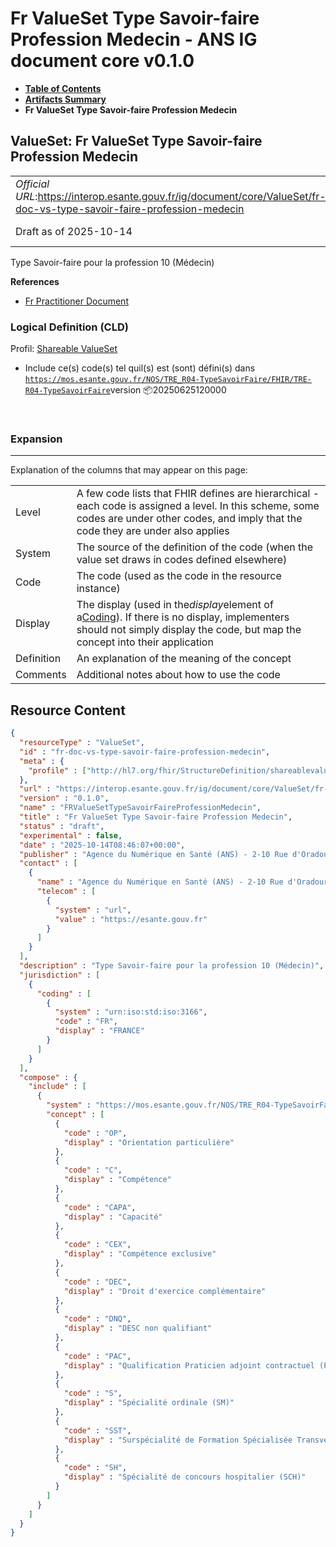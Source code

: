 # Fr ValueSet Type Savoir-faire Profession Medecin - ANS IG document core v0.1.0

* [**Table of Contents**](toc.md)
* [**Artifacts Summary**](artifacts.md)
* **Fr ValueSet Type Savoir-faire Profession Medecin**

## ValueSet: Fr ValueSet Type Savoir-faire Profession Medecin 

| | |
| :--- | :--- |
| *Official URL*:https://interop.esante.gouv.fr/ig/document/core/ValueSet/fr-doc-vs-type-savoir-faire-profession-medecin | *Version*:0.1.0 |
| Draft as of 2025-10-14 | *Computable Name*:FRValueSetTypeSavoirFaireProfessionMedecin |

 
Type Savoir-faire pour la profession 10 (Médecin) 

 **References** 

* [Fr Practitioner Document](StructureDefinition-fr-practitioner-document.md)

### Logical Definition (CLD)

Profil: [Shareable ValueSet](http://hl7.org/fhir/R4/shareablevalueset.html)

* Include ce(s) code(s) tel quil(s) est (sont) défini(s) dans [`https://mos.esante.gouv.fr/NOS/TRE_R04-TypeSavoirFaire/FHIR/TRE-R04-TypeSavoirFaire`](https://interop.esante.gouv.fr/terminologies/1.2.0/CodeSystem-TRE-R04-TypeSavoirFaire.html)version 📦20250625120000

 

### Expansion

-------

 Explanation of the columns that may appear on this page: 

| | |
| :--- | :--- |
| Level | A few code lists that FHIR defines are hierarchical - each code is assigned a level. In this scheme, some codes are under other codes, and imply that the code they are under also applies |
| System | The source of the definition of the code (when the value set draws in codes defined elsewhere) |
| Code | The code (used as the code in the resource instance) |
| Display | The display (used in the*display*element of a[Coding](http://hl7.org/fhir/R4/datatypes.html#Coding)). If there is no display, implementers should not simply display the code, but map the concept into their application |
| Definition | An explanation of the meaning of the concept |
| Comments | Additional notes about how to use the code |



## Resource Content

```json
{
  "resourceType" : "ValueSet",
  "id" : "fr-doc-vs-type-savoir-faire-profession-medecin",
  "meta" : {
    "profile" : ["http://hl7.org/fhir/StructureDefinition/shareablevalueset"]
  },
  "url" : "https://interop.esante.gouv.fr/ig/document/core/ValueSet/fr-doc-vs-type-savoir-faire-profession-medecin",
  "version" : "0.1.0",
  "name" : "FRValueSetTypeSavoirFaireProfessionMedecin",
  "title" : "Fr ValueSet Type Savoir-faire Profession Medecin",
  "status" : "draft",
  "experimental" : false,
  "date" : "2025-10-14T08:46:07+00:00",
  "publisher" : "Agence du Numérique en Santé (ANS) - 2-10 Rue d'Oradour-sur-Glane, 75015 Paris",
  "contact" : [
    {
      "name" : "Agence du Numérique en Santé (ANS) - 2-10 Rue d'Oradour-sur-Glane, 75015 Paris",
      "telecom" : [
        {
          "system" : "url",
          "value" : "https://esante.gouv.fr"
        }
      ]
    }
  ],
  "description" : "Type Savoir-faire pour la profession 10 (Médecin)",
  "jurisdiction" : [
    {
      "coding" : [
        {
          "system" : "urn:iso:std:iso:3166",
          "code" : "FR",
          "display" : "FRANCE"
        }
      ]
    }
  ],
  "compose" : {
    "include" : [
      {
        "system" : "https://mos.esante.gouv.fr/NOS/TRE_R04-TypeSavoirFaire/FHIR/TRE-R04-TypeSavoirFaire",
        "concept" : [
          {
            "code" : "OP",
            "display" : "Orientation particulière"
          },
          {
            "code" : "C",
            "display" : "Compétence"
          },
          {
            "code" : "CAPA",
            "display" : "Capacité"
          },
          {
            "code" : "CEX",
            "display" : "Compétence exclusive"
          },
          {
            "code" : "DEC",
            "display" : "Droit d'exercice complémentaire"
          },
          {
            "code" : "DNQ",
            "display" : "DESC non qualifiant"
          },
          {
            "code" : "PAC",
            "display" : "Qualification Praticien adjoint contractuel (PAC)"
          },
          {
            "code" : "S",
            "display" : "Spécialité ordinale (SM)"
          },
          {
            "code" : "SST",
            "display" : "Surspécialité de Formation Spécialisée Transversale (FST)"
          },
          {
            "code" : "SH",
            "display" : "Spécialité de concours hospitalier (SCH)"
          }
        ]
      }
    ]
  }
}

```
